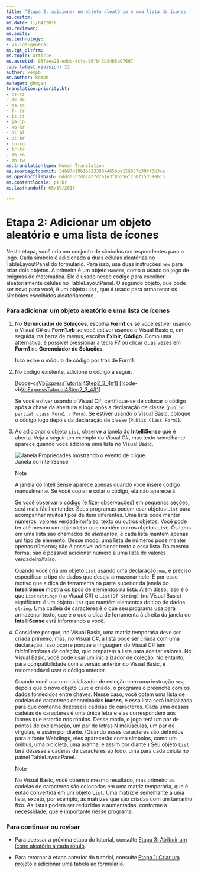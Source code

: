 ```yaml
---
title: "Etapa 2: adicionar um objeto aleatório e uma lista de ícones | Microsoft Docs"
ms.custom: 
ms.date: 11/04/2016
ms.reviewer: 
ms.suite: 
ms.technology:
- vs-ide-general
ms.tgt_pltfrm: 
ms.topic: article
ms.assetid: 95faea28-eddc-4cfa-95fb-3b34b5a976d7
caps.latest.revision: 22
author: kempb
ms.author: kempb
manager: ghogen
translation.priority.ht:
- cs-cz
- de-de
- es-es
- fr-fr
- it-it
- ja-jp
- ko-kr
- pl-pl
- pt-br
- ru-ru
- tr-tr
- zh-cn
- zh-tw
ms.translationtype: Human Translation
ms.sourcegitcommit: 5db97d19b1b823388a465bba15d057b30ff0b3ce
ms.openlocfilehash: eddd0537dac427d7a1e3f0b556f7b0f15d59eb15
ms.contentlocale: pt-br
ms.lasthandoff: 05/19/2017

---
```

# <a name="step-2-add-a-random-object-and-a-list-of-icons"></a>Etapa 2: Adicionar um objeto aleatório e uma lista de ícones
Nesta etapa, você cria um conjunto de símbolos correspondentes para o jogo. Cada símbolo é adicionado a duas células aleatórias no TableLayoutPanel do formulário. Para isso, use duas instruções `new` para criar dois objetos. A primeira é um objeto `Random`, como o usado no jogo de enigmas de matemática. Ele é usado nesse código para escolher aleatoriamente células no TableLayoutPanel. O segundo objeto, que pode ser novo para você, é um objeto `List`, que é usado para armazenar os símbolos escolhidos aleatoriamente.  
  
### <a name="to-add-a-random-object-and-a-list-of-icons"></a>Para adicionar um objeto aleatório e uma lista de ícones  
  
1.  No **Gerenciador de Soluções**, escolha **Form1.cs** se você estiver usando o Visual C# ou **Form1.vb** se você estiver usando o Visual Basic e, em seguida, na barra de menus, escolha **Exibir**, **Código**. Como uma alternativa, é possível pressionar a tecla **F7** ou clicar duas vezes em **Form1** no **Gerenciador de Soluções**.  
  
     Isso exibe o módulo de código por trás de Form1.  
  
2.  No código existente, adicione o código a seguir.  
  
     [!code-cs[VbExpressTutorial4Step2_3_4#1](../ide/codesnippet/CSharp/step-2-add-a-random-object-and-a-list-of-icons_1.cs)]  [!code-vb[VbExpressTutorial4Step2_3_4#1](../ide/codesnippet/VisualBasic/step-2-add-a-random-object-and-a-list-of-icons_1.vb)]  
  
     Se você estiver usando o Visual C#, certifique-se de colocar o código após a chave da abertura e logo após a declaração de classe (`public partial class Form1 : Form`). Se estiver usando o Visual Basic, coloque o código logo depois da declaração de classe (`Public Class Form1`).  
  
3.  Ao adicionar o objeto `List`, observe a janela do **IntelliSense** que é aberta. Veja a seguir um exemplo do Visual C#, mas texto semelhante aparece quando você adiciona uma lista no Visual Basic.  
  
     ![Janela Propriedades mostrando o evento de clique](~/docs/ide/media/express_listintellisense.png "Express_ListIntellisense")  
Janela do IntelliSense  
  
    > [!NOTE]
    >  A janela do IntelliSense aparece apenas quando você insere código manualmente. Se você copiar e colar o código, ela não aparecerá.  
  
     Se você observar o código (e fizer observações) em pequenas seções, será mais fácil entender. Seus programas podem usar objetos `List` para acompanhar muitos tipos de item diferentes. Uma lista pode manter números, valores verdadeiro/falso, texto ou outros objetos. Você pode ter até mesmo um objeto `List` que mantém outros objetos `List`. Os itens em uma lista são chamados de *elementos*, e cada lista mantém apenas um tipo de elemento. Desse modo, uma lista de números pode manter apenas números; não é possível adicionar texto a essa lista. Da mesma forma, não é possível adicionar número a uma lista de valores verdadeiro/falso.  
  
     Quando você cria um objeto `List` usando uma declaração `new`, é preciso especificar o tipo de dados que deseja armazenar nele. É por esse motivo que a dica de ferramenta na parte superior da janela do **IntelliSense** mostra os tipos de elementos na lista. Além disso, isso é o que `List<string>` (no Visual C#) e `List(Of String)` (no Visual Basic) significam: é um objeto `List` que mantém elementos do tipo de dados `string`. Uma cadeia de caracteres é o que seu programa usa para armazenar texto, que é o que a dica de ferramenta à direita da janela do **IntelliSense** está informando a você.  
  
4.  Considere por que, no Visual Basic, uma matriz temporária deve ser criada primeiro, mas, no Visual C#, a lista pode ser criada com uma declaração. Isso ocorre porque a linguagem do Visual C# tem *inicializadores de coleção*, que preparam a lista para aceitar valores. No Visual Basic, você pode usar um inicializador de coleção. No entanto, para compatibilidade com a versão anterior do Visual Basic, é recomendável usar o código anterior.  
  
     Quando você usa um inicializador de coleção com uma instrução `new`, depois que o novo objeto `List` é criado, o programa o preenche com os dados fornecidos entre chaves. Nesse caso, você obtém uma lista de cadeias de caracteres denominadas **ícones**, e essa lista será inicializada para que contenha dezesseis cadeias de caracteres. Cada uma dessas cadeias de caracteres é uma única letra e elas correspondem aos ícones que estarão nos rótulos. Desse modo, o jogo terá um par de pontos de exclamação, um par de letras N maiúsculas, um par de vírgulas, e assim por diante. (Quando esses caracteres são definidos para a fonte Webdings, eles aparecerão como símbolos, como um ônibus, uma bicicleta, uma aranha, e assim por diante.) Seu objeto `List` terá dezesseis cadeias de caracteres ao todo, uma para cada célula no painel TableLayoutPanel.  
  
    > [!NOTE]
    >  No Visual Basic, você obtém o mesmo resultado, mas primeiro as cadeias de caracteres são colocadas em uma matriz temporária, que é então convertida em um objeto `List`. Uma matriz é semelhante a uma lista, exceto, por exemplo, as matrizes que são criadas com um tamanho fixo. As listas podem ser reduzidas e aumentadas, conforme a necessidade, que é importante nesse programa.  
  
### <a name="to-continue-or-review"></a>Para continuar ou revisar  
  
-   Para acessar a próxima etapa do tutorial, consulte [Etapa 3: Atribuir um ícone aleatório a cada rótulo](../ide/step-3-assign-a-random-icon-to-each-label.md).  
  
-   Para retornar à etapa anterior do tutorial, consulte [Etapa 1: Criar um projeto e adicionar uma tabela ao formulário](../ide/step-1-create-a-project-and-add-a-table-to-your-form.md).
